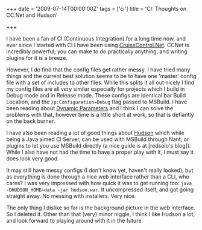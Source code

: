 +++
date = '2009-07-14T00:00:00Z'
tags = ['ci']
title = 'CI: Thoughts on CC.Net and Hudson'

+++

I have been a fan of CI (Continuous Integration) for a long time now, and ever since I started with CI I have been using [CruiseControl.Net][1]. CCNet is incredibly powerful; you can make to do practically anything, and writing plugins for it is a breeze.

However, I do find that the config files get rather messy.  I have tried many things and the current best solution seems to be to have one 'master' config file with a set of includes to other files.  While this splits it all out nicely I find my config files are all very similar especially for projects which I build in Debug mode and in Release mode.  These configs are identical bar Build Location, and the `/p:Configuration=Debug` flag passed to MSBuild.  I have been reading about [Dynamic Parameters][2] and I think I can solve the problems with that, however time is a little short at work, so that is defiantly on the back burner.

I have also been reading a lot of good things about [Hudson][3] which while being a Java aimed CI Server, can be used with MSBuild through Nant, or plugins to let you use MSBuild directly (a nice guide is at [redsolo's blog]).  While I also have not had the time to have a proper play with it, I must say it does look very good.

It may still have messy configs (I don't know yet, haven't really looked), but as everything is done through a nice web interface rather than a CLI, who cares?  I was very impressed with how quick it was to get running too: `java -DHUDSON_HOME=data -jar hudson.war`. It uncompressed itself, and got going straight away. No messing with installers. Very nice.

The only thing I dislike so far is the background picture in the web interface.  So I deleted it.  Other than that (very) minor niggle, I think I like Hudson a lot, and look forward to playing around with it in the future.

[1]: http://confluence.public.thoughtworks.org/display/CCNET
[2]: http://confluence.public.thoughtworks.org/display/CCNET/Dynamic+Parameters
[3]: https://hudson.dev.java.net/
[4]: http://redsolo.blogspot.com/2008/04/guide-to-building-net-projects-using.html
